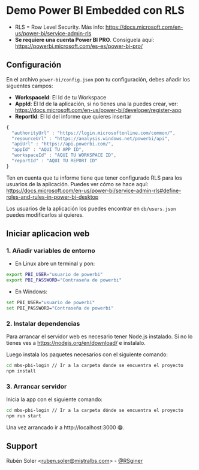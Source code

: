 # Demo Power BI Embedded con RLS
* RLS = Row Level Security. Más info: https://docs.microsoft.com/en-us/power-bi/service-admin-rls
* **Se requiere una cuenta Power BI PRO**. Consíguela aquí: https://powerbi.microsoft.com/es-es/power-bi-pro/

## Configuración
En el archivo `power-bi/config.json` pon tu configuración, debes añadir los siguentes campos:
* **WorkspaceId**: El Id de tu Workspace
* **AppId**: El Id de la aplicación, si no tienes una la puedes crear, ver: https://docs.microsoft.com/en-us/power-bi/developer/register-app
* **ReportId**: El Id del informe que quieres insertar

```js
{
  "authorityUrl" : "https://login.microsoftonline.com/common/",
  "resourceUrl" : "https://analysis.windows.net/powerbi/api",
  "apiUrl" : "https://api.powerbi.com/",
  "appId" : "AQUI TU APP ID",
  "workspaceId" : "AQUI TU WORKSPACE ID",
  "reportId" : "AQUI TU REPORT ID"
}
```
Ten en cuenta que tu informe tiene que tener configurado RLS para los usuarios de la aplicación. Puedes ver cómo se hace aquí: https://docs.microsoft.com/en-us/power-bi/service-admin-rls#define-roles-and-rules-in-power-bi-desktop

Los usuarios de la aplicación los puedes encontrar en `db/users.json` puedes modificarlos si quieres.

## Iniciar aplicacion web

### 1. Añadir variables de entorno
* En Linux abre un terminal y pon:

```bash
export PBI_USER="usuario de powerbi"
export PBI_PASSWORD="Contraseña de powerbi"
```

* En Windows:

```bash
set PBI_USER="usuario de powerbi"
set PBI_PASSWORD="Contraseña de powerbi"
```

### 2. Instalar dependencias

Para arrancar el servidor web es necesario tener Node.js instalado. Si no lo tienes ves a https://nodejs.org/en/download/ e instalalo.

Luego instala los paquetes necesarios con el siguiente comando:
```bash
cd mbs-pbi-login // Ir a la carpeta donde se encuentra el proyecto
npm install
```
### 3. Arrancar servidor

Inicia la app con el siguiente comando:
```bash
cd mbs-pbi-login // Ir a la carpeta dónde se encuentra el proyecto
npm run start
```
Una vez arrancado ir a http://localhost:3000 😁.

## Support
Rubén Soler <<ruben.soler@mistralbs.com>> - [@RSginer](https://github.com/RSginer)


